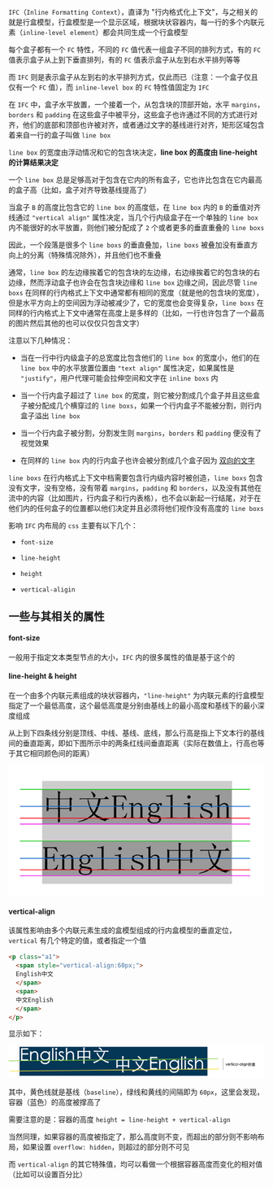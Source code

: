 `IFC`（`Inline Formatting Context`），直译为 "行内格式化上下文"，与之相关的就是行盒模型，行盒模型是一个显示区域，根据块状容器内，每一行的多个内联元素（`inline-level element`）都会共同生成一个行盒模型

每个盒子都有一个 `FC` 特性，不同的 `FC` 值代表一组盒子不同的排列方式，有的 `FC` 值表示盒子从上到下垂直排列，有的 `FC` 值表示盒子从左到右水平排列等等

而 `IFC` 则是表示盒子从左到右的水平排列方式，仅此而已（注意：一个盒子仅且仅有一个 `FC` 值），而 `inline-level box` 的 `FC` 特性值固定为 `IFC`

在 `IFC` 中，盒子水平放置，一个接着一个，从包含块的顶部开始，水平 `margins`，`borders` 和 `padding` 在这些盒子中被平分，这些盒子也许通过不同的方式进行对齐，他们的底部和顶部也许被对齐，或者通过文字的基线进行对齐，矩形区域包含着来自一行的盒子叫做 `line box`

`line box` 的宽度由浮动情况和它的包含块决定，**line box 的高度由 line-height 的计算结果决定**

一个 `line box` 总是足够高对于包含在它内的所有盒子，它也许比包含在它内最高的盒子高（比如，盒子对齐导致基线提高了）

当盒子 `B` 的高度比包含它的 `line box` 的高度低，在 `line box` 内的 `B` 的垂值对齐线通过 `"vertical align"` 属性决定，当几个行内级盒子在一个单独的 `line box` 内不能很好的水平放置，则他们被分配成了 `2` 个或者更多的垂直重叠的 `line boxs`

因此，一个段落是很多个 `line boxs` 的垂直叠加，`line boxs` 被叠加没有垂直方向上的分离（特殊情况除外），并且他们也不重叠

通常，`line box` 的左边缘挨着它的包含块的左边缘，右边缘挨着它的包含块的右边缘，然而浮动盒子也许会在包含块边缘和 `line box` 边缘之间，因此尽管 `line boxs` 在同样的行内格式上下文中通常都有相同的宽度（就是他的包含块的宽度），但是水平方向上的空间因为浮动被减少了，它的宽度也会变得复杂，`line boxs` 在同样的行内格式上下文中通常在高度上是多样的（比如，一行也许包含了一个最高的图片然后其他的也可以仅仅只包含文字）

注意以下几种情况：

* 当在一行中行内级盒子的总宽度比包含他们的 `line box` 的宽度小，他们的在 `line box` 中的水平放置位置由 `"text align"` 属性决定，如果属性是 `"justify"`，用户代理可能会拉伸空间和文字在 `inline boxs` 内

* 当一个行内盒子超过了 `line box` 的宽度，则它被分割成几个盒子并且这些盒子被分配成几个横穿过的 `line boxs`，如果一个行内盒子不能被分割，则行内盒子溢出 `line box`

* 当一个行内盒子被分割，分割发生则 `margins`，`borders` 和 `padding` 便没有了视觉效果

* 在同样的 `line box` 内的行内盒子也许会被分割成几个盒子因为 [双向的文字](https://www.w3.org/TR/2011/REC-CSS2-20110607/visuren.html#direction)


`line boxs` 在行内格式上下文中档需要包含行内级内容时被创造，`line boxs` 包含没有文字，没有空格，没有带着 `margins`，`padding` 和 `borders`，以及没有其他在流中的内容（比如图片，行内盒子和行内表格），也不会以新起一行结尾，对于在他们内的任何盒子的位置都以他们决定并且必须将他们视作没有高度的 `line boxs`

影响 `IFC` 内布局的 `css` 主要有以下几个：

* `font-size`

* `line-height`

* `height`

* `vertical-aligin`








## 一些与其相关的属性

#### font-size

一般用于指定文本类型节点的大小，`IFC` 内的很多属性的值是基于这个的




#### line-height & height

在一个由多个内联元素组成的块状容器内，`"line-height"` 为内联元素的行盒模型指定了一个最低高度，这个最低高度是分别由基线上的最小高度和基线下的最小深度组成

从上到下四条线分别是顶线、中线、基线、底线，那么行高是指上下文本行的基线间的垂直距离，即如下图所示中的两条红线间垂直距离（实际在数值上，行高也等于其它相同颜色间的距离）

![img](images/21.png)



#### vertical-align

该属性影响由多个内联元素生成的盒模型组成的行内盒模型的垂直定位，`vertical` 有几个特定的值，或者指定一个值

```html
<p class="a1">
  <span style="vertical-align:60px;">
  English中文
  </span>
  <span>
  中文English
  </span>
</p>
```

显示如下：

![img](images/22.png)

其中，黄色线就是基线（`baseline`），绿线和黄线的间隔即为 `60px`，这里会发现，容器（蓝色）的高度被撑高了

需要注意的是：容器的高度 `height = line-height + vertical-align`

当然同理，如果容器的高度被指定了，那么高度则不变，而超出的部分则不影响布局，如果设置 `overflow: hidden`，则超过的部分则不可见

而 `vertical-align` 的其它特殊值，均可以看做一个根据容器高度而变化的相对值（比如可以设置百分比）

























